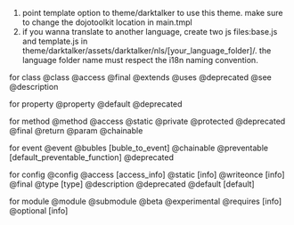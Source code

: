1. point template option to theme/darktalker to use this theme. make sure to change the dojotoolkit location in main.tmpl
2. if you wanna translate to another language, create two js files:base.js and template.js in theme/darktalker/assets/darktalker/nls/[your_language_folder]/.
the language folder name must respect the i18n naming convention.

for class
@class
@access
@final
@extends
@uses
@deprecated
@see
@description

for property
@property
@default
@deprecated

for method
@method
@access
@static
@private
@protected
@deprecated
@final
@return
@param
@chainable


for event
@event
@bubles [buble_to_event]
@chainable
@preventable [default_preventable_function]
@deprecated

for config
@config
@access [access_info]
@static [info]
@writeonce [info]
@final
@type [type]
@description
@deprecated
@default [default]

for module
@module
@submodule
@beta
@experimental
@requires [info]
@optional [info]

